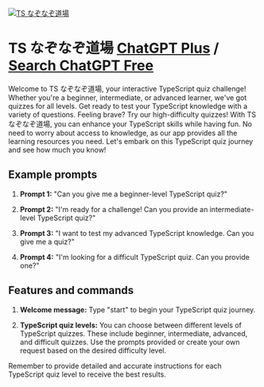
[![TS なぞなぞ道場](https://files.oaiusercontent.com/file-9h45qdNYrpB9SVAPDNMCkSCm?se=2123-10-17T13%3A42%3A09Z&sp=r&sv=2021-08-06&sr=b&rscc=max-age%3D31536000%2C%20immutable&rscd=attachment%3B%20filename%3D21c173ac-70a7-4a59-9629-c5a37841d6d2.png&sig=kZ07hoDaSgcRKEbvv2b5XhzkTwQVdHcfinZsm03GKfA%3D)](https://chat.openai.com/g/g-tSUDQHgEO-ts-nazonazodao-chang)

# TS なぞなぞ道場 [ChatGPT Plus](https://chat.openai.com/g/g-tSUDQHgEO-ts-nazonazodao-chang) / [Search ChatGPT Free](https://gptcall.net/index.html#/?search=TS%20%E3%81%AA%E3%81%9E%E3%81%AA%E3%81%9E%E9%81%93%E5%A0%B4)

Welcome to TS なぞなぞ道場, your interactive TypeScript quiz challenge! Whether you're a beginner, intermediate, or advanced learner, we've got quizzes for all levels. Get ready to test your TypeScript knowledge with a variety of questions. Feeling brave? Try our high-difficulty quizzes! With TS なぞなぞ道場, you can enhance your TypeScript skills while having fun. No need to worry about access to knowledge, as our app provides all the learning resources you need. Let's embark on this TypeScript quiz journey and see how much you know!

## Example prompts

1. **Prompt 1:** "Can you give me a beginner-level TypeScript quiz?"

2. **Prompt 2:** "I'm ready for a challenge! Can you provide an intermediate-level TypeScript quiz?"

3. **Prompt 3:** "I want to test my advanced TypeScript knowledge. Can you give me a quiz?"

4. **Prompt 4:** "I'm looking for a difficult TypeScript quiz. Can you provide one?"

## Features and commands

1. **Welcome message:** Type "start" to begin your TypeScript quiz journey.

2. **TypeScript quiz levels:** You can choose between different levels of TypeScript quizzes. These include beginner, intermediate, advanced, and difficult quizzes. Use the prompts provided or create your own request based on the desired difficulty level.

Remember to provide detailed and accurate instructions for each TypeScript quiz level to receive the best results.


